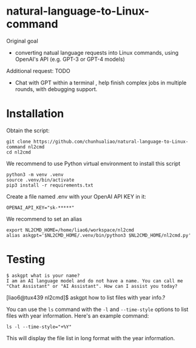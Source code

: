 # natural-language-to-Linux-command

Original goal
* converting natual language requests into Linux commands, using OpenAI's API (e.g. GPT-3 or GPT-4 models)

Additional request: TODO
* Chat with GPT within a terminal , help finish complex jobs in multiple rounds, with debugging support.


# Installation

Obtain the script:

```
git clone https://github.com/chunhualiao/natural-language-to-Linux-command nl2cmd
cd nl2cmd
```

We recommend to use Python virtual environment to install this script

```
python3 -m venv .venv
source .venv/bin/activate
pip3 install -r requirements.txt
```

Create a file named .env with your OpenAI API KEY in it:
```
OPENAI_API_KEY="sk-*****"
```

We recommend to set an alias
```
export NL2CMD_HOME=/home/liao6/workspace/nl2cmd
alias askgpt='$NL2CMD_HOME/.venv/bin/python3 $NL2CMD_HOME/nl2cmd.py'
```

# Testing

```
$ askgpt what is your name?
I am an AI language model and do not have a name. You can call me "Chat Assistant" or "AI Assistant". How can I assist you today?
```

[liao6@tux439 nl2cmd]$ askgpt how to list files with year info.?

You can use the `ls` command with the `-l` and `--time-style` options to list files with year information. Here's an example command:

```
ls -l --time-style="+%Y" 
```

This will display the file list in long format with the year information.
